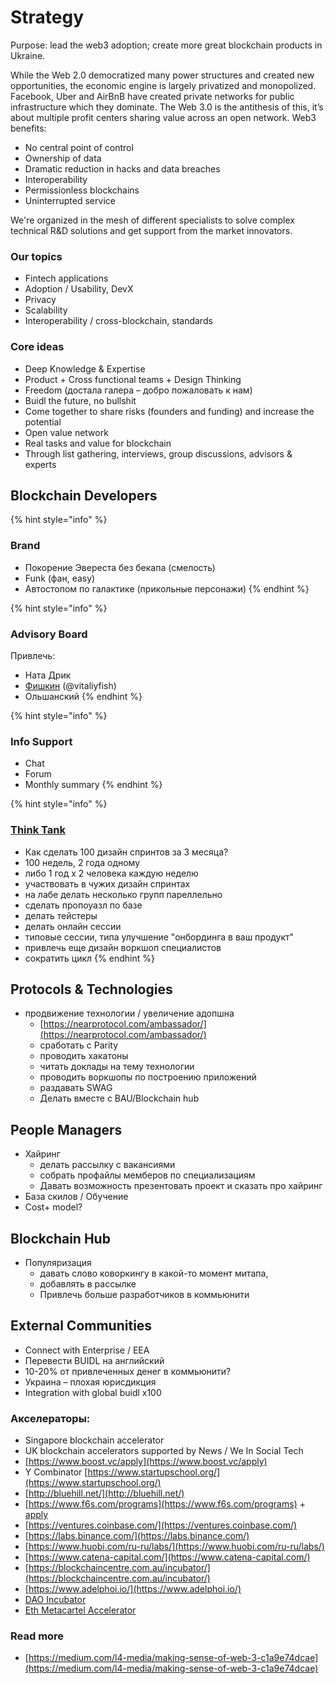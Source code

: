 # Strategy

Purpose: lead the web3 adoption; create more great blockchain products in Ukraine.

While the Web 2.0 democratized many power structures and created new opportunities, the economic engine is largely privatized and monopolized. Facebook, Uber and AirBnB have created private networks for public infrastructure which they dominate. The Web 3.0 is the antithesis of this, it’s about multiple profit centers sharing value across an open network. Web3 benefits:

* No central point of control
* Ownership of data
* Dramatic reduction in hacks and data breaches
* Interoperability
* Permissionless blockchains
* Uninterrupted service

We're organized in the mesh of different specialists to solve complex technical R&D solutions and get support from the market innovators.

### Our topics

* Fintech applications
* Adoption / Usability, DevX
* Privacy
* Scalability
* Interoperability / cross-blockchain, standards

### Core ideas

* Deep Knowledge & Expertise
* Product + Cross functional teams + Design Thinking
* Freedom \(достала галера – добро пожаловать к нам\)
* Buidl the future, no bullshit
* Come together to share risks \(founders and funding\) and increase the potential
* Open value network
* Real tasks and value for blockchain
* Through list gathering, interviews, group discussions, advisors & experts

## Blockchain Developers

{% hint style="info" %}
### Brand

* Покорение Эвереста без бекапа \(смелость\)
* Funk \(фан, easy\)
* Автостопом по галактике \(прикольные персонажи\)
{% endhint %}

{% hint style="info" %}
### Advisory Board

Привлечь:

* Ната Дрик
* [Фишкин](https://www.linkedin.com/in/vitaliyfish/?originalSubdomain=ua) \(@vitaliyfish\)
* Ольшанский
{% endhint %}

{% hint style="info" %}
### Info Support

* Chat
* Forum
* Monthly summary
{% endhint %}

{% hint style="info" %}
### [Think Tank](labs.md)

* Как сделать 100 дизайн спринтов за 3 месяца?
* 100 недель, 2 года одному
* либо 1 год х 2 человека каждую неделю
* участвовать в чужих дизайн спринтах 
* на лабе делать несколько групп пареллельно
* сделать пропоуазл по базе
* делать тейстеры
* делать онлайн сессии
* типовые сессии, типа улучшение "онбординга в ваш продукт"
* привлечь еще дизайн воркшоп специалистов
* сократить цикл
{% endhint %}

## Protocols & Technologies

* продвижение технологии / увеличение адопшна
  * [https://nearprotocol.com/ambassador/](https://nearprotocol.com/ambassador/)
  * сработать с Parity
  * проводить хакатоны
  * читать доклады на тему технологии
  * проводить воркшопы по построению приложений
  * раздавать SWAG
  * Делать вместе с BAU/Blockchain hub

## People Managers

* Хайринг
  * делать рассылку с вакансиями
  * собрать профайлы мемберов по специализациям
  * Давать возможность презентовать проект и сказать про хайринг
* База скилов / Обучение
* Cost+ model?

## Blockchain Hub

* Популяризация
  * давать слово коворкингу в какой-то момент митапа,
  * добавлять в рассылке
  * Привлечь больше разработчиков в коммьюнити

## External Communities

* Connect with Enterprise / EEA
* Перевести BUIDL на английский
* 10-20% от привлеченных денег в коммьюнити?
* Украина – плохая юрисдикция
* Integration with global buidl x100

### Акселераторы:

* Singapore blockchain accelerator
* UK blockchain accelerators supported by News / We In Social Tech
* [https://www.boost.vc/apply](https://www.boost.vc/apply)
* Y Combinator [https://www.startupschool.org/](https://www.startupschool.org/)
* [http://bluehill.net/](http://bluehill.net/)
* [https://www.f6s.com/programs](https://www.f6s.com/programs) + [apply](https://www.f6s.com/cvincubation/apply)
* [https://ventures.coinbase.com/](https://ventures.coinbase.com/)
* [https://labs.binance.com/](https://labs.binance.com/)
* [https://www.huobi.com/ru-ru/labs/](https://www.huobi.com/ru-ru/labs/)
* [https://www.catena-capital.com/](https://www.catena-capital.com/)
* [https://blockchaincentre.com.au/incubator/](https://blockchaincentre.com.au/incubator/)
* [https://www.adelphoi.io/](https://www.adelphoi.io/)
* [DAO Incubator](http://daoincubator.org)
* [Eth Metacartel Accelerator](https://medium.com/metacartel/calling-all-application-layer-projects-metacartel-dao-accelerator-applications-now-open-676d0a9409e)

### Read more

* [https://medium.com/l4-media/making-sense-of-web-3-c1a9e74dcae](https://medium.com/l4-media/making-sense-of-web-3-c1a9e74dcae)

